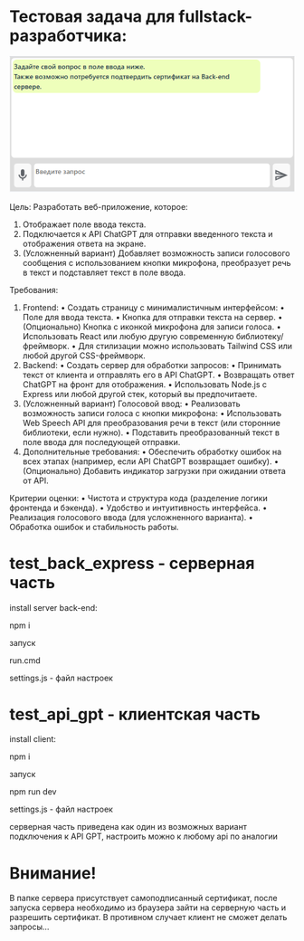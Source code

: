 # Тестовая задача для fullstack-разработчика:

![image info](/doc/home_page.png)


Цель:
Разработать веб-приложение, которое:
  1.  Отображает поле ввода текста.
  2.  Подключается к API ChatGPT для отправки введенного текста и отображения ответа на экране.
  3.  (Усложненный вариант) Добавляет возможность записи голосового сообщения с использованием кнопки микрофона, преобразует речь в текст и подставляет текст в поле ввода.

Требования:
  1.  Frontend:
  •  Создать страницу с минималистичным интерфейсом:
  •  Поле для ввода текста.
  •  Кнопка для отправки текста на сервер.
  •  (Опционально) Кнопка с иконкой микрофона для записи голоса.
  •  Использовать React или любую другую современную библиотеку/фреймворк.
  •  Для стилизации можно использовать Tailwind CSS или любой другой CSS-фреймворк.
  2.  Backend:
  •  Создать сервер для обработки запросов:
  •  Принимать текст от клиента и отправлять его в API ChatGPT.
  •  Возвращать ответ ChatGPT на фронт для отображения.
  •  Использовать Node.js с Express или любой другой стек, который вы предпочитаете.
  3.  (Усложненный вариант) Голосовой ввод:
  •  Реализовать возможность записи голоса с кнопки микрофона:
  •  Использовать Web Speech API для преобразования речи в текст (или сторонние библиотеки, если нужно).
  •  Подставить преобразованный текст в поле ввода для последующей отправки.
  4.  Дополнительные требования:
  •  Обеспечить обработку ошибок на всех этапах (например, если API ChatGPT возвращает ошибку).
  •  (Опционально) Добавить индикатор загрузки при ожидании ответа от API.

Критерии оценки:
  •  Чистота и структура кода (разделение логики фронтенда и бэкенда).
  •  Удобство и интуитивность интерфейса.
  •  Реализация голосового ввода (для усложненного варианта).
  •  Обработка ошибок и стабильность работы.


# test_back_express - серверная часть

install server back-end:

npm i

запуск

run.cmd

settings.js - файл настроек

# test_api_gpt - клиентская часть

install client:

npm i

запуск

npm run dev

settings.js - файл настроек

серверная часть приведена как один из возможных вариант подключения к API GPT, настроить можно к любому api по аналогии

# Внимание!

В папке сервера присутствует самоподписанный сертификат, после запуска сервера необходимо из браузера зайти на серверную часть и разрешить сертификат. В противном случает клиент не сможет делать запросы...

